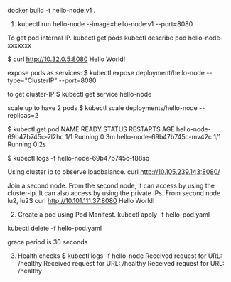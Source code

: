 docker build -t hello-node:v1 .

1. kubectl run hello-node --image=hello-node:v1 --port=8080

To get pod internal IP.
kubectl get pods
kubectl describe pod hello-node-xxxxxxx


$ curl http://10.32.0.5:8080
Hello World!

expose pods as services:
$ kubectl expose deployment/hello-node --type="ClusterIP" --port=8080

to get cluster-IP
$ kubectl get service hello-node

scale up to have 2 pods
$ kubectl scale deployments/hello-node --replicas=2

$ kubectl get pod
NAME                          READY     STATUS    RESTARTS   AGE
hello-node-69b47b745c-7l2hc   1/1       Running   0          3m
hello-node-69b47b745c-mv42c   1/1       Running   0          2s

$ kubectl logs -f hello-node-69b47b745c-f88sq

Using cluster ip to observe loadbalance.
curl http://10.105.239.143:8080/

Join a second node. From the second node, it can access by using the cluster-ip. It can also access by using the private IPs.
From second node lu2,
lu2$ curl http://10.101.111.37:8080
Hello World!

2. Create a pod using Pod Manifest.
kubectl apply -f hello-pod.yaml 

kubectl delete -f hello-pod.yaml

grace period is 30 seconds


3. Health checks
$ kubectl logs -f hello-node
Received request for URL: /healthy
Received request for URL: /healthy
Received request for URL: /healthy


